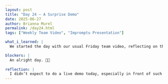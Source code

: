 ```yaml
---
layout: post
title: "Day 24 – A Surprise Demo"
date: 2025-06-27
author: Brianna Murel
permalink: /day24.html
tags: ["Weekly Team Video", "Impromptu Presentation"]

what_i_learned: |
  We started the day with our usual Friday team video, reflecting on the week’s challenges and accomplishments. The real surprise came when our faculty mentor, who was attending a campus conference on Black and African diasporic voices, invited a group of university leaders, including deans and VPs, to view a live demo of our site. It caught us off guard, but honestly, it ended up being a highlight of the week. The feedback we received was positive and encouraging, especially from people in positions that could really help amplify our work. It reminded me that our project isn’t just technical, it has an impact as well.

blockers: |
  An alright day. 💃🏽
  
reflection: |
  I didn’t expect to do a live demo today, especially in front of such high-level people, but it actually turned out to be a great experience. I was nervous at first since it was so last minute, but once we walked them through our vision and progress, it was clear they saw the value. It felt good to have our work acknowledged in that setting, especially after a week that’s been full of stress. Our mentor treated us to lunch afterward, which was great. This definitely is a solid way to wrap up the week and go into the final bit of prep feeling a bit more confident.
---
```

